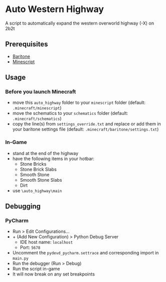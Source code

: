 # Auto Western Highway

A script to automatically expand the western overworld highway (-X) on 2b2t

## Prerequisites
- [Baritone](https://github.com/cabaletta/baritone)
- [Minescript](https://github.com/maxuser0/minescript)

## Usage

### Before you launch Minecraft

- move this `auto_highway` folder to your `minescript` folder (default: `.minecraft/minescript`)
- move the schematics to your `schematics` folder (default: `.minecraft/schematics`)
- copy the line(s) from `settings_override.txt` and replace or add them in your baritone settings file (default: `.minecraft/baritone/settings.txt`)

### In-Game

- stand at the end of the highway
- have the following items in your hotbar:
  - Stone Bricks
  - Stone Brick Slabs
  - Smooth Stone
  - Smooth Stone Slabs
  - Dirt
- use `\auto_highway\main`

## Debugging

### PyCharm

- Run > Edit Configurations...
- \+ (Add New Configuration) > Python Debug Server
  - IDE host name: `localhost`
  - Port: `5678`
- Uncomment the `pydevd_pycharm.settrace` and corresponding import in `main.py`
- Run the debugger (Run > Debug)
- Run the script in-game
- It will now break on any set breakpoints